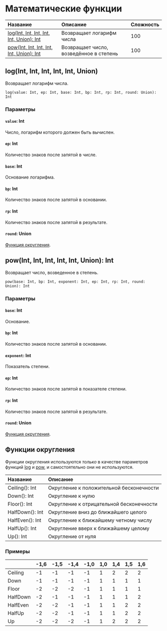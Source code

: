 # Математические функции

| Название | Описание | Сложность |
| :--- | :--- | :--- |
| [log(Int, Int, Int, Int, Int, Union): Int](#log)  | Возвращает логарифм числа | 100 |
| [pow(Int, Int, Int, Int, Int, Union): Int](#pow) | Возвращает число, возведённое в степень | 100 |

## log(Int, Int, Int, Int, Int, Union)<a id="log"></a>

Возвращает логарифм числа.

```
log(value: Int, ep: Int, base: Int, bp: Int, rp: Int, round: Union): Int
```

### Параметры

#### `value`: Int

Число, логарифм которого должен быть вычислен.

#### `ep`: Int

Количество знаков после запятой в числе.

#### `base`: Int

Основание логарифма.

#### `bp`: Int

Количество знаков после запятой в основании.

#### `rp`: Int

Количество знаков после запятой в результате.

#### `round`: Union

[Функция округления](#Функции-округления).

## pow(Int, Int, Int, Int, Int, Union): Int<a id="pow"></a>

Возвращает число, возведенное в степень.

```
pow(base: Int, bp: Int, exponent: Int, ep: Int, rp: Int, round: Union): Int
```

### Параметры

#### `base`: Int

Основание.

#### `bp`: Int

Количество знаков после запятой в основании.

#### `exponent`: Int

Показатель степени.

#### `ep`: Int

Количество знаков после запятой в показателе степени.

#### `rp`: Int

Количество знаков после запятой в результате.

#### `round`: Union

[Функция округления](#Функции-округления).

## Функции округления

Функции округления используются _только_ в качестве параметров функций [log](#log) и [pow](#pow), и самостоятельно они не используются.

| Название | Описание |
| :--- | :--- |
| Ceiling(): Int | Округление к положительной бесконечности |
| Down(): Int | Округление к нулю |
| Floor(): Int | Округление к отрицательной бесконечности |
| HalfDown(): Int | Округление вниз до ближайшего целого |
| HalfEven(): Int | Округление к ближайшему четному числу |
| HalfUp(): Int | Округление вверх к ближайшему целому |
| Up(): Int | Округление от нуля |

### Примеры

| | -1,6 | -1,5 | -1,4 | -1,0 | 1,0 | 1,4 | 1,5 | 1,6 |
| :--- | :--- | :--- | :--- | :--- | :--- | :--- | :--- | :--- |
| Ceiling | -1 | -1 | -1 | -1 | 1 | 2 | 2 | 2 |
| Down | -1 | -1 | -1 | -1 | 1 | 1 | 1 | 1 |
| Floor | -2 | -2 | -2 | -1 | 1 | 1 | 1 | 1 |
| HalfDown | -2 | -1 | -1 | -1 | 1 | 1 | 1 | 2 |
| HalfEven | -2 | -2 | -1 | -1 | 1 | 1 | 2 | 2 |
| HalfUp | -2 | -2 | -1 | -1 | 1 | 1 | 2 | 2 |
| Up | -2 | -2 | -2 | -1 | 1 | 2 | 2 | 2 |
